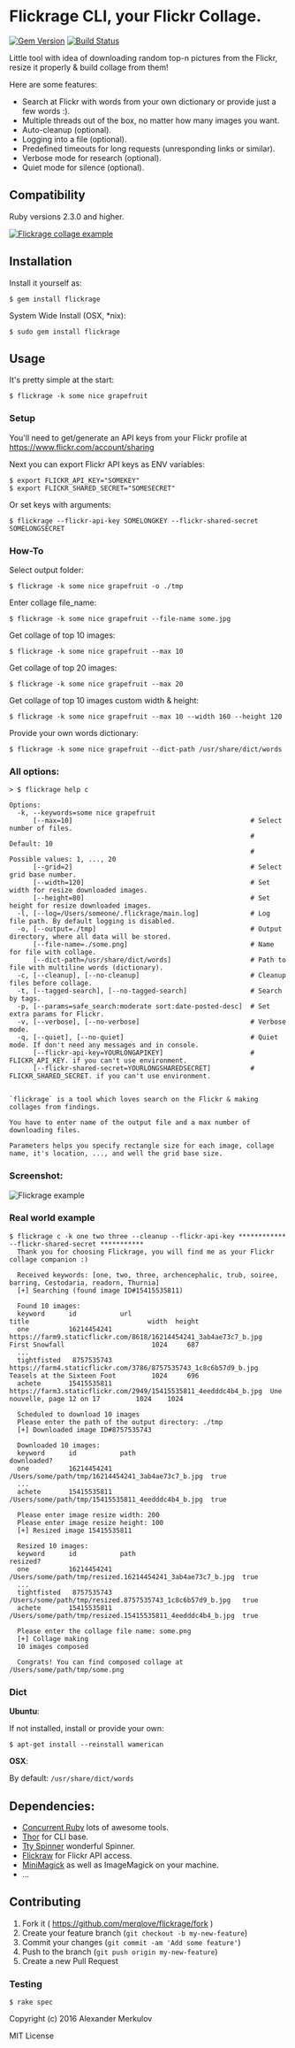 # Flickrage CLI, your Flickr Collage. 

[![Gem Version](https://badge.fury.io/rb/flickrage.svg)](http://badge.fury.io/rb/flickrage)
[![Build Status](https://travis-ci.org/merqlove/flickrage.svg?branch=master)](https://travis-ci.org/merqlove/flickrage)

Little tool with idea of downloading random top-n pictures from the Flickr, resize it properly & build collage from them!

Here are some features:

- Search at Flickr with words from your own dictionary or provide just a few words :).
- Multiple threads out of the box, no matter how many images you want.
- Auto-cleanup (optional).
- Logging into a file (optional).
- Predefined timeouts for long requests (unresponding links or similar).
- Verbose mode for research (optional).
- Quiet mode for silence (optional).

## Compatibility

Ruby versions 2.3.0 and higher.

<a href="https://raw.githubusercontent.com/merqlove/flickrage/prepare/assets/collage.jpg" target="_blank"><img src="https://raw.githubusercontent.com/merqlove/flickrage/prepare/assets/collage.jpg" style="max-width:50%" alt="Flickrage collage example"></a>

## Installation

Install it yourself as:

    $ gem install flickrage
    
System Wide Install (OSX, *nix):
  
    $ sudo gem install flickrage          
    
## Usage

It's pretty simple at the start:

    $ flickrage -k some nice grapefruit

### Setup 

You'll need to get/generate an API keys from your Flickr profile at https://www.flickr.com/account/sharing
    
Next you can export Flickr API keys as ENV variables:  

    $ export FLICKR_API_KEY="SOMEKEY"
    $ export FLICKR_SHARED_SECRET="SOMESECRET"
        
Or set keys with arguments:

    $ flickrage --flickr-api-key SOMELONGKEY --flickr-shared-secret SOMELONGSECRET
    
### How-To 

Select output folder:

    $ flickrage -k some nice grapefruit -o ./tmp

Enter collage file_name:

    $ flickrage -k some nice grapefruit --file-name some.jpg

Get collage of top 10 images:

    $ flickrage -k some nice grapefruit --max 10

Get collage of top 20 images:

    $ flickrage -k some nice grapefruit --max 20

Get collage of top 10 images custom width & height:

    $ flickrage -k some nice grapefruit --max 10 --width 160 --height 120

Provide your own words dictionary:

    $ flickrage -k some nice grapefruit --dict-path /usr/share/dict/words

### All options:    

    > $ flickrage help c 
    
    Options:
      -k, --keywords=some nice grapefruit                        
          [--max=10]                                             # Select number of files.
                                                                 # Default: 10
                                                                 # Possible values: 1, ..., 20
          [--grid=2]                                             # Select grid base number.
          [--width=120]                                          # Set width for resize downloaded images.
          [--height=80]                                          # Set height for resize downloaded images.
      -l, [--log=/Users/someone/.flickrage/main.log]             # Log file path. By default logging is disabled.
      -o, [--output=./tmp]                                       # Output directory, where all data will be stored.
          [--file-name=./some.png]                               # Name for file with collage.
          [--dict-path=/usr/share/dict/words]                    # Path to file with multiline words (dictionary).
      -c, [--cleanup], [--no-cleanup]                            # Cleanup files before collage.
      -t, [--tagged-search], [--no-tagged-search]                # Search by tags.
      -p, [--params=safe_search:moderate sort:date-posted-desc]  # Set extra params for Flickr.
      -v, [--verbose], [--no-verbose]                            # Verbose mode.
      -q, [--quiet], [--no-quiet]                                # Quiet mode. If don't need any messages and in console.
          [--flickr-api-key=YOURLONGAPIKEY]                      # FLICKR_API_KEY. if you can't use environment.
          [--flickr-shared-secret=YOURLONGSHAREDSECRET]          # FLICKR_SHARED_SECRET. if you can't use environment.

  
    `flickrage` is a tool which loves search on the Flickr & making collages from findings.
    
    You have to enter name of the output file and a max number of downloading files.
    
    Parameters helps you specify rectangle size for each image, collage name, it's location, ..., and well the grid base size.

### Screenshot:

<img src="https://raw.githubusercontent.com/merqlove/flickrage/prepare/assets/example.png" style="max-width:100%" alt="Flickrage example">

### Real world example

    $ flickrage c -k one two three --cleanup --flickr-api-key ************ --flickr-shared-secret ***********
      Thank you for choosing Flickrage, you will find me as your Flickr collage companion :)
                    
      Received keywords: [one, two, three, archencephalic, trub, soiree, barring, Cestodaria, readorn, Thurnia]
      [+] Searching (found image ID#15415535811)
                    
      Found 10 images:
      keyword      id           url                                                               title                              width  height
      one          16214454241  https://farm9.staticflickr.com/8618/16214454241_3ab4ae73c7_b.jpg  First Snowfall                      1024     687
      ...
      tightfisted   8757535743  https://farm4.staticflickr.com/3786/8757535743_1c8c6b57d9_b.jpg   Teasels at the Sixteen Foot         1024     696
      achete       15415535811  https://farm3.staticflickr.com/2949/15415535811_4eedddc4b4_b.jpg  Une nouvelle, page 12 on 17         1024    1024
                    
      Scheduled to download 10 images
      Please enter the path of the output directory: ./tmp
      [+] Downloaded image ID#8757535743
                    
      Downloaded 10 images:
      keyword      id           path                                                                      downloaded?
      one          16214454241  /Users/some/path/tmp/16214454241_3ab4ae73c7_b.jpg  true
      ...
      achete       15415535811  /Users/some/path/tmp/15415535811_4eedddc4b4_b.jpg  true
                    
      Please enter image resize width: 200
      Please enter image resize height: 100
      [+] Resized image 15415535811
                    
      Resized 10 images:
      keyword      id           path                                                                              resized?
      one          16214454241  /Users/some/path/tmp/resized.16214454241_3ab4ae73c7_b.jpg  true
      ...
      tightfisted   8757535743  /Users/some/path/tmp/resized.8757535743_1c8c6b57d9_b.jpg   true
      achete       15415535811  /Users/some/path/tmp/resized.15415535811_4eedddc4b4_b.jpg  true
                    
      Please enter the collage file name: some.png
      [+] Collage making
      10 images composed
                    
      Congrats! You can find composed collage at /Users/some/path/tmp/some.png

### Dict

**Ubuntu**:

If not installed, install or provide your own:

    $ apt-get install --reinstall wamerican
    
**OSX**:

By default: `/usr/share/dict/words`

## Dependencies:

- [Concurrent Ruby](https://github.com/ruby-concurrency/concurrent-ruby) lots of awesome tools.
- [Thor](https://github.com/erikhuda/thor) for CLI base.
- [Tty Spinner](https://github.com/piotrmurach/tty-spinner) wonderful Spinner.
- [Flickraw](https://github.com/hanklords/flickraw) for Flickr API access.
- [MiniMagick](https://github.com/minimagick/minimagick) as well as ImageMagick on your machine.
- ...

## Contributing

1. Fork it ( https://github.com/merqlove/flickrage/fork )
2. Create your feature branch (`git checkout -b my-new-feature`)
3. Commit your changes (`git commit -am 'Add some feature'`)
4. Push to the branch (`git push origin my-new-feature`)
5. Create a new Pull Request

### Testing

    $ rake spec 

Copyright (c) 2016 Alexander Merkulov

MIT License
